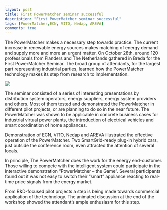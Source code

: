 ```yaml
---
layout: post
title: First PowerMatcher seminar successful
description: "First PowerMatcher seminar successful"
tags: [PowerMatcher,ECN, VITO, Nedap, AREVA]
comments: true
---
```


The PowerMatcher makes a necessary step towards practice. The current increase in renewable energy sources makes matching of energy demand and supply more and more an urgent matter. On October 28th, around 120 professionals from Flanders and The Netherlands gathered in Breda for the First PowerMatcher Seminar. The broad group of attendants, for the largest part representing industrial parties, learned how the PowerMatcher technology makes its step from research to implementation. 
 
 <img src="{{ site.url }}/images/RTEmagicC_Photo_0010.jpg.jpg">

The seminar consisted of a series of interesting presentations by distribution system operators, energy suppliers, energy system providers and others. Most of them tested and demonstrated the PowerMatcher in different pilot projects, or are planning to do so in the near future. The PowerMatcher was shown to be applicable in concrete business cases for industrial virtual power plants, the introduction of electrical vehicles and smart coordination of home appliances.
 
Demonstration of ECN, VITO, Nedap and AREVA illustrated the effective operation of the PowerMatcher. Two SmartGrid-ready plug-in hybrid cars, just outside the conference room, even attracted the attention of several locals.
  
In principle, The PowerMatcher does the work for the energy end-customer. Those willing to compete with the intelligent system could participate in the interactive demonstration “PowerMatcher – the Game”. Several participants found out it was not easy to switch their “smart” appliance reacting to real-time price signals from the energy market.
 
From R&D-focused pilot projects a step is being made towards commercial application of the technology. The animated discussion at the end of the workshop showed the attendant’s ample enthusiasm for this step.
